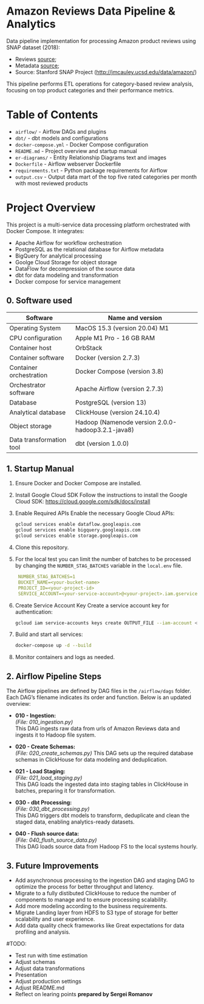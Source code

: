 # Amazon Reviews Data Pipeline & Analytics

Data pipeline implementation for processing Amazon product reviews using SNAP dataset (2018):
- Reviews [source](https://snap.stanford.edu/data/amazon/productGraph/item_dedup.json.gz);
- Metadata [source](https://snap.stanford.edu/data/amazon/productGraph/metadata.json.gz);
- Source: Stanford SNAP Project (http://jmcauley.ucsd.edu/data/amazon/)

This pipeline performs ETL operations for category-based review analysis, focusing on top product categories and their performance metrics.

# Table of Contents
- `airflow/` - Airflow DAGs and plugins
- `dbt/` - dbt models and configurations
- `docker-compose.yml` - Docker Compose configuration
- `README.md` - Project overview and startup manual
- `er-diagrams/` - Entity Relationship Diagrams text and images
- `Dockerfile` - Airflow webserver Dockerfile
- `requirements.txt` - Python package requirements for Airflow
- `output.csv` - Output data mart of the top five rated categories per month with most reviewed products 

# Project Overview
This project is a multi-service data processing platform orchestrated with Docker Compose. It integrates:
- Apache Airflow for workflow orchestration
- PostgreSQL as the relational database for Airflow metadata
- BigQuery for analytical processing 
- Goolge Cloud Storage  for object storage
- DataFlow for decompression of the source data
- dbt for data modeling and transformation
- Docker compose for service management

## 0\. Software used 
| Software                      | Name and version                                       |
|-------------------------------|--------------------------------------------------------|
| Operating System              | MacOS 15.3 (version 20.04) M1                           |
| CPU configuration             | Apple M1 Pro - 16 GB RAM                               |
| Container host                | OrbStack                                               |
| Container software            | Docker (version 2.7.3) |
| Container orchestration       | Docker Compose (version 3.8)                           |
| Orchestrator software         | Apache Airflow (version 2.7.3)                           |
| Database                      | PostgreSQL (version 13)                                |
| Analytical database           | ClickHouse (version 24.10.4)                           |
| Object storage                | Hadoop (Namenode version 2.0.0-hadoop3.2.1-java8)       |
| Data transformation tool      | dbt (version 1.0.0)                                    |


## 1\. Startup Manual

1. Ensure Docker and Docker Compose are installed.
2. Install Google Cloud SDK
   Follow the instructions to install the Google Cloud SDK: https://cloud.google.com/sdk/docs/install

3. Enable Required APIs
   Enable the necessary Google Cloud APIs:
   ```sh
   gcloud services enable dataflow.googleapis.com
   gcloud services enable bigquery.googleapis.com
   gcloud services enable storage.googleapis.com
   ```
4. Clone this repository.
5. For the local test you can limit the number of batches to be processed by changing the `NUMBER_STAG_BATCHES` variable in the `local.env` file.
   ```yaml
    NUMBER_STAG_BATCHES=1
    BUCKET_NAME=<your-bucket-name>
    PROJECT_ID=<your-project-id>
    SERVICE_ACCOUNT=<your-service-account>@<your-project>.iam.gserviceaccount.com
   ```
6. Create Service Account Key
   Create a service account key for authentication:
   ```sh
   gcloud iam service-accounts keys create OUTPUT_FILE --iam-account <your-service-account>@<your-project>.iam.gserviceaccount.com
   ```

7. Build and start all services:
   ```bash
   docker-compose up -d --build
   ```


8. Monitor containers and logs as needed.

## 2. Airflow Pipeline Steps

The Airflow pipelines are defined by DAG files in the `/airflow/dags` folder. Each DAG’s filename indicates its order and function. Below is an updated overview:

- **010 - Ingestion:**  
  *(File: 010_ingestion.py)*  
  This DAG ingests raw data from urls of Amazon Reviews data and ingests it to Hadoop file system.

- **020 - Create Schemas:**  
  *(File: 020_create_schemas.py)*
  This DAG sets up the required database schemas in ClickHouse for data modeling and deduplication.

- **021 - Load Staging:**  
  *(File: 021_load_staging.py)*  
  This DAG loads the ingested data into staging tables in ClickHouse in batches, preparing it for transformation.

- **030 - dbt Processing:**  
  *(File: 030_dbt_processing.py)*  
  This DAG triggers dbt models to transform, deduplicate and clean the staged data, enabling analytics-ready datasets.

- **040 - Flush source data:**  
  *(File: 040_flush_source_data.py)*  
  This DAG loads source data from Hadoop FS to the local systems hourly.

## 3. Future Improvements
- Add asynchronous processing to the ingestion DAG and staging DAG to optimize the process for better throughput and latency.
- Migrate to a fully distibuted ClickHouse to reduce the number of components to manage and to ensure processing scalability.
- Add more modeling according to the business requirements.
- Migrate Landing layer from HDFS to S3 type of storage for better scalability and user experience.
- Add data quality check frameworks like Great expectations for data profiling and analysis.



#TODO: 
- Test run with time estimation
- Adjust schemas 
- Adjust data transformations
- Presentation
- Adjust production settings
- Adjust README.md
- Reflect on learing points 
**prepared by Sergei Romanov** 